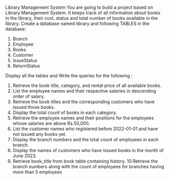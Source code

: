  Library Management System
You are going to build a project based on Library Management System. It keeps track of all information about books in the library, their cost, status and total number of books available in the library.
Create a database named library and following TABLES in the database:

1. Branch
2. Employee
3. Books
4. Customer
5. IssueStatus
5. ReturnStatus

Display all the tables and Write the queries for the following :
1. Retrieve the book title, category, and rental price of all available books.
2. List the employee names and their respective salaries in descending order of salary.
3. Retrieve the book titles and the corresponding customers who have issued those books.
4. Display the total count of books in each category.
5. Retrieve the employee names and their positions for the employees whose salaries are above Rs.50,000.
6. List the customer names who registered before 2022-01-01 and have not issued any books yet.
7. Display the branch numbers and the total count of employees in each branch.
8. Display the names of customers who have issued books in the month of June 2023.
9. Retrieve book_title from book table containing history.
10.Retrieve the branch numbers along with the count of employees for branches having more than 5 employees

